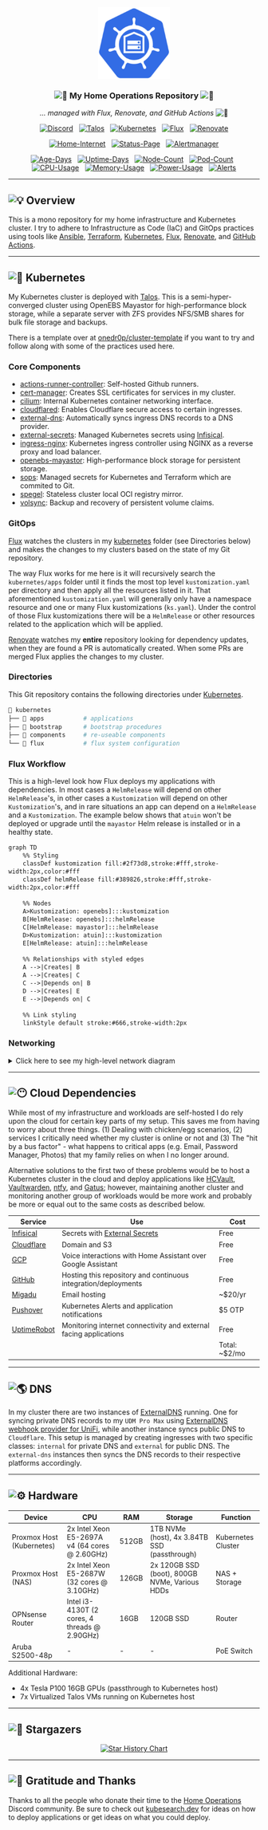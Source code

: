<div align="center">

<img src="https://raw.githubusercontent.com/dapperdivers/dapper-cluster/main/docs/src/assets/logo.png" align="center" width="144px" height="144px"/>

### <img src="https://fonts.gstatic.com/s/e/notoemoji/latest/1f680/512.gif" alt="🚀" width="16" height="16"> My Home Operations Repository <img src="https://fonts.gstatic.com/s/e/notoemoji/latest/1f6a7/512.gif" alt="🚧" width="16" height="16">

_... managed with Flux, Renovate, and GitHub Actions_ <img src="https://fonts.gstatic.com/s/e/notoemoji/latest/1f916/512.gif" alt="🤖" width="16" height="16">

</div>

<div align="center">

[![Discord](https://img.shields.io/discord/673534664354430999?style=for-the-badge&label&logo=discord&logoColor=white&color=blue)](https://discord.gg/home-operations)&nbsp;&nbsp;
[![Talos](https://img.shields.io/endpoint?url=https%3A%2F%2Fkromgo.chelonianlabs.com%2Ftalos_version&style=for-the-badge&logo=talos&logoColor=white&color=blue&label=%20)](https://talos.dev)&nbsp;&nbsp;
[![Kubernetes](https://img.shields.io/endpoint?url=https%3A%2F%2Fkromgo.chelonianlabs.com%2Fkubernetes_version&style=for-the-badge&logo=kubernetes&logoColor=white&color=blue&label=%20)](https://kubernetes.io)&nbsp;&nbsp;
[![Flux](https://img.shields.io/endpoint?url=https%3A%2F%2Fkromgo.chelonianlabs.com%2Fflux_version&style=for-the-badge&logo=flux&logoColor=white&color=blue&label=%20)](https://fluxcd.io)&nbsp;&nbsp;
[![Renovate](https://img.shields.io/github/actions/workflow/status/dapperdivers/dapper-cluster/renovate.yaml?branch=main&label=&logo=renovatebot&style=for-the-badge&color=blue)](https://github.com/dapperdivers/dapper-cluster/actions/workflows/renovate.yaml)

</div>

<div align="center">

[![Home-Internet](https://img.shields.io/uptimerobot/status/m793494864-dfc695db066960233ac70f45?color=brightgreeen&label=Home%20Internet&style=for-the-badge&logo=ubiquiti&logoColor=white)](https://status.chelonianlabs.com)&nbsp;&nbsp;
[![Status-Page](https://img.shields.io/uptimerobot/status/m793599155-ba1b18e51c9f8653acd0f5c1?color=brightgreeen&label=Status%20Page&style=for-the-badge&logo=statuspage&logoColor=white)](https://status.chelonianlabs.com)&nbsp;&nbsp;
[![Alertmanager](https://img.shields.io/uptimerobot/status/m793494864-dfc695db066960233ac70f45?color=brightgreeen&label=Alertmanager&style=for-the-badge&logo=prometheus&logoColor=white)](https://status.chelonianlabs.com)

</div>

<div align="center">

[![Age-Days](https://img.shields.io/endpoint?url=https%3A%2F%2Fkromgo.chelonianlabs.com%2Fcluster_age_days&style=flat-square&label=Age)](https://github.com/kashalls/kromgo)&nbsp;&nbsp;
[![Uptime-Days](https://img.shields.io/endpoint?url=https%3A%2F%2Fkromgo.chelonianlabs.com%2Fcluster_uptime_days&style=flat-square&label=Uptime)](https://github.com/kashalls/kromgo)&nbsp;&nbsp;
[![Node-Count](https://img.shields.io/endpoint?url=https%3A%2F%2Fkromgo.chelonianlabs.com%2Fcluster_node_count&style=flat-square&label=Nodes)](https://github.com/kashalls/kromgo)&nbsp;&nbsp;
[![Pod-Count](https://img.shields.io/endpoint?url=https%3A%2F%2Fkromgo.chelonianlabs.com%2Fcluster_pod_count&style=flat-square&label=Pods)](https://github.com/kashalls/kromgo)&nbsp;&nbsp;
[![CPU-Usage](https://img.shields.io/endpoint?url=https%3A%2F%2Fkromgo.chelonianlabs.com%2Fcluster_cpu_usage&style=flat-square&label=CPU)](https://github.com/kashalls/kromgo)&nbsp;&nbsp;
[![Memory-Usage](https://img.shields.io/endpoint?url=https%3A%2F%2Fkromgo.chelonianlabs.com%2Fcluster_memory_usage&style=flat-square&label=Memory)](https://github.com/kashalls/kromgo)&nbsp;&nbsp;
[![Power-Usage](https://img.shields.io/endpoint?url=https%3A%2F%2Fkromgo.chelonianlabs.com%2Fcluster_power_usage&style=flat-square&label=Power)](https://github.com/kashalls/kromgo)&nbsp;&nbsp;
[![Alerts](https://img.shields.io/endpoint?url=https%3A%2F%2Fkromgo.chelonianlabs.com%2Fcluster_alert_count&style=flat-square&label=Alerts)](https://github.com/kashalls/kromgo)

</div>

---

## <img src="https://fonts.gstatic.com/s/e/notoemoji/latest/1f4a1/512.gif" alt="💡" width="20" height="20"> Overview

This is a mono repository for my home infrastructure and Kubernetes cluster. I try to adhere to Infrastructure as Code (IaC) and GitOps practices using tools like [Ansible](https://www.ansible.com/), [Terraform](https://www.terraform.io/), [Kubernetes](https://kubernetes.io/), [Flux](https://github.com/fluxcd/flux2), [Renovate](https://github.com/renovatebot/renovate), and [GitHub Actions](https://github.com/features/actions).

---

## <img src="https://fonts.gstatic.com/s/e/notoemoji/latest/1f331/512.gif" alt="🌱" width="20" height="20"> Kubernetes

My Kubernetes cluster is deployed with [Talos](https://www.talos.dev). This is a semi-hyper-converged cluster using OpenEBS Mayastor for high-performance block storage, while a separate server with ZFS provides NFS/SMB shares for bulk file storage and backups.

There is a template over at [onedr0p/cluster-template](https://github.com/onedr0p/cluster-template) if you want to try and follow along with some of the practices used here.

### Core Components

- [actions-runner-controller](https://github.com/actions/actions-runner-controller): Self-hosted Github runners.
- [cert-manager](https://github.com/cert-manager/cert-manager): Creates SSL certificates for services in my cluster.
- [cilium](https://github.com/cilium/cilium): Internal Kubernetes container networking interface.
- [cloudflared](https://github.com/cloudflare/cloudflared): Enables Cloudflare secure access to certain ingresses.
- [external-dns](https://github.com/kubernetes-sigs/external-dns): Automatically syncs ingress DNS records to a DNS provider.
- [external-secrets](https://github.com/external-secrets/external-secrets): Managed Kubernetes secrets using [Infisical](https://infisical.com/).
- [ingress-nginx](https://github.com/kubernetes/ingress-nginx): Kubernetes ingress controller using NGINX as a reverse proxy and load balancer.
- [openebs-mayastor](https://github.com/openebs/mayastor): High-performance block storage for persistent storage.
- [sops](https://github.com/getsops/sops): Managed secrets for Kubernetes and Terraform which are commited to Git.
- [spegel](https://github.com/spegel-org/spegel): Stateless cluster local OCI registry mirror.
- [volsync](https://github.com/backube/volsync): Backup and recovery of persistent volume claims.

### GitOps

[Flux](https://github.com/fluxcd/flux2) watches the clusters in my [kubernetes](./kubernetes/) folder (see Directories below) and makes the changes to my clusters based on the state of my Git repository.

The way Flux works for me here is it will recursively search the `kubernetes/apps` folder until it finds the most top level `kustomization.yaml` per directory and then apply all the resources listed in it. That aforementioned `kustomization.yaml` will generally only have a namespace resource and one or many Flux kustomizations (`ks.yaml`). Under the control of those Flux kustomizations there will be a `HelmRelease` or other resources related to the application which will be applied.

[Renovate](https://github.com/renovatebot/renovate) watches my **entire** repository looking for dependency updates, when they are found a PR is automatically created. When some PRs are merged Flux applies the changes to my cluster.

### Directories

This Git repository contains the following directories under [Kubernetes](./kubernetes/).

```sh
📁 kubernetes
├── 📁 apps           # applications
├── 📁 bootstrap      # bootstrap procedures
├── 📁 components     # re-useable components
└── 📁 flux           # flux system configuration
```

### Flux Workflow

This is a high-level look how Flux deploys my applications with dependencies. In most cases a `HelmRelease` will depend on other `HelmRelease`'s, in other cases a `Kustomization` will depend on other `Kustomization`'s, and in rare situations an app can depend on a `HelmRelease` and a `Kustomization`. The example below shows that `atuin` won't be deployed or upgrade until the `mayastor` Helm release is installed or in a healthy state.

```mermaid
graph TD
    %% Styling
    classDef kustomization fill:#2f73d8,stroke:#fff,stroke-width:2px,color:#fff
    classDef helmRelease fill:#389826,stroke:#fff,stroke-width:2px,color:#fff

    %% Nodes
    A>Kustomization: openebs]:::kustomization
    B[HelmRelease: openebs]:::helmRelease
    C[HelmRelease: mayastor]:::helmRelease
    D>Kustomization: atuin]:::kustomization
    E[HelmRelease: atuin]:::helmRelease

    %% Relationships with styled edges
    A -->|Creates| B
    A -->|Creates| C
    C -->|Depends on| B
    D -->|Creates| E
    E -->|Depends on| C

    %% Link styling
    linkStyle default stroke:#666,stroke-width:2px
```

### Networking

<details>
  <summary>Click here to see my high-level network diagram</summary>

```mermaid
graph TD
    %% Styling
    classDef network fill:#2f73d8,stroke:#fff,stroke-width:2px,color:#fff
    classDef hardware fill:#d83933,stroke:#fff,stroke-width:2px,color:#fff
    classDef vm fill:#389826,stroke:#fff,stroke-width:2px,color:#fff

    subgraph LAN [LAN - 192.168.1.1/24]
        OPN[OPNsense Router]:::hardware
        SW[Aruba S2500-48p Switch]:::hardware
        PH1[Proxmox Host - Kubernetes]:::hardware
        PH2[Proxmox Host - NAS]:::hardware
    end

    subgraph VLAN100 [SERVERS - 10.100.0.1/24]
        K8S1[Talos VM 1]:::vm
        K8S2[Talos VM 2]:::vm
        K8S3[Talos VM 3]:::vm
        K8S4[Talos VM 4]:::vm
        K8S5[Talos VM 5]:::vm
        K8S6[Talos VM 6]:::vm
        K8S7[Talos VM 7]:::vm
    end

    %% Network connections with styled edges
    OPN --- SW
    SW --- PH1
    SW --- PH2

    %% VM connections with styled edges
    PH1 --> K8S1
    PH1 --> K8S2
    PH1 --> K8S3
    PH1 --> K8S4
    PH1 --> K8S5
    PH1 --> K8S6
    PH1 --> K8S7

    %% Subgraph styling
    style LAN fill:#f5f5f5,stroke:#666,stroke-width:2px
    style VLAN100 fill:#f5f5f5,stroke:#666,stroke-width:2px

    %% Link styling
    linkStyle default stroke:#666,stroke-width:2px
```
</details>

---

## <img src="https://fonts.gstatic.com/s/e/notoemoji/latest/1f636_200d_1f32b_fe0f/512.gif" alt="😶" width="20" height="20"> Cloud Dependencies

While most of my infrastructure and workloads are self-hosted I do rely upon the cloud for certain key parts of my setup. This saves me from having to worry about three things. (1) Dealing with chicken/egg scenarios, (2) services I critically need whether my cluster is online or not and (3) The "hit by a bus factor" - what happens to critical apps (e.g. Email, Password Manager, Photos) that my family relies on when I no longer around.

Alternative solutions to the first two of these problems would be to host a Kubernetes cluster in the cloud and deploy applications like [HCVault](https://www.vaultproject.io/), [Vaultwarden](https://github.com/dani-garcia/vaultwarden), [ntfy](https://ntfy.sh/), and [Gatus](https://gatus.io/); however, maintaining another cluster and monitoring another group of workloads would be more work and probably be more or equal out to the same costs as described below.

| Service                                         | Use                                                               | Cost           |
|-------------------------------------------------|-------------------------------------------------------------------|----------------|
| [Infisical](https://infisical.com/)            | Secrets with [External Secrets](https://external-secrets.io/)     | Free           |
| [Cloudflare](https://www.cloudflare.com/)       | Domain and S3                                                     | Free           |
| [GCP](https://cloud.google.com/)                | Voice interactions with Home Assistant over Google Assistant      | Free           |
| [GitHub](https://github.com/)                   | Hosting this repository and continuous integration/deployments    | Free           |
| [Migadu](https://migadu.com/)                   | Email hosting                                                     | ~$20/yr        |
| [Pushover](https://pushover.net/)               | Kubernetes Alerts and application notifications                   | $5 OTP         |
| [UptimeRobot](https://uptimerobot.com/)         | Monitoring internet connectivity and external facing applications | Free           |
|                                                 |                                                                   | Total: ~$2/mo  |

---

## <img src="https://fonts.gstatic.com/s/e/notoemoji/latest/1f30e/512.gif" alt="🌎" width="20" height="20"> DNS

In my cluster there are two instances of [ExternalDNS](https://github.com/kubernetes-sigs/external-dns) running. One for syncing private DNS records to my `UDM Pro Max` using [ExternalDNS webhook provider for UniFi](https://github.com/kashalls/external-dns-unifi-webhook), while another instance syncs public DNS to `Cloudflare`. This setup is managed by creating ingresses with two specific classes: `internal` for private DNS and `external` for public DNS. The `external-dns` instances then syncs the DNS records to their respective platforms accordingly.

---

## <img src="https://fonts.gstatic.com/s/e/notoemoji/latest/2699_fe0f/512.gif" alt="⚙" width="20" height="20"> Hardware

| Device                    | CPU                                              | RAM   | Storage                                          | Function            |
|--------------------------|--------------------------------------------------|-------|--------------------------------------------------|---------------------|
| Proxmox Host (Kubernetes)| 2x Intel Xeon E5-2697A v4 (64 cores @ 2.60GHz)  | 512GB | 1TB NVMe (host), 4x 3.84TB SSD (passthrough)    | Kubernetes Cluster  |
| Proxmox Host (NAS)       | 2x Intel Xeon E5-2687W (32 cores @ 3.10GHz)     | 126GB | 2x 120GB SSD (boot), 800GB NVMe, Various HDDs   | NAS + Storage       |
| OPNsense Router          | Intel i3-4130T (2 cores, 4 threads @ 2.90GHz)   | 16GB  | 120GB SSD                                       | Router              |
| Aruba S2500-48p          | -                                                | -     | -                                               | PoE Switch          |

Additional Hardware:
- 4x Tesla P100 16GB GPUs (passthrough to Kubernetes host)
- 7x Virtualized Talos VMs running on Kubernetes host

---

## <img src="https://fonts.gstatic.com/s/e/notoemoji/latest/1f31f/512.gif" alt="🌟" width="20" height="20"> Stargazers

<div align="center">

<a href="https://star-history.com/#dapperdivers/dapper-cluster&Date">
  <picture>
    <source media="(prefers-color-scheme: dark)" srcset="https://api.star-history.com/svg?repos=dapperdivers/dapper-cluster&type=Date&theme=dark" />
    <source media="(prefers-color-scheme: light)" srcset="https://api.star-history.com/svg?repos=dapperdivers/dapper-cluster&type=Date" />
    <img alt="Star History Chart" src="https://api.star-history.com/svg?repos=dapperdivers/dapper-cluster&type=Date" />
  </picture>
</a>

</div>

---

## <img src="https://fonts.gstatic.com/s/e/notoemoji/latest/1f64f/512.gif" alt="🙏" width="20" height="20"> Gratitude and Thanks

Thanks to all the people who donate their time to the [Home Operations](https://discord.gg/home-operations) Discord community. Be sure to check out [kubesearch.dev](https://kubesearch.dev/) for ideas on how to deploy applications or get ideas on what you could deploy.
